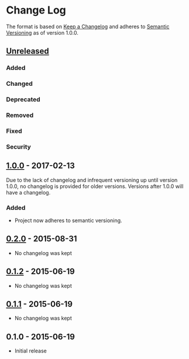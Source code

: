 # Change Log

The format is based on [Keep a Changelog](http://keepachangelog.com/) and adheres to [Semantic Versioning](http://semver.org) as of version 1.0.0.

## [Unreleased]
### Added
### Changed
### Deprecated
### Removed
### Fixed
### Security

## [1.0.0] - 2017-02-13
Due to the lack of changelog and infrequent versioning up until version 1.0.0, no changelog is provided for older versions. Versions after 1.0.0 will have a changelog.

### Added
- Project now adheres to semantic versioning.

## [0.2.0] - 2015-08-31
- No changelog was kept

## [0.1.2] - 2015-06-19
- No changelog was kept

## [0.1.1] - 2015-06-19
- No changelog was kept

## 0.1.0 - 2015-06-19
- Initial release

[Unreleased]: https://github.com/travis-ci/jupiter-brain/compare/v1.0.0...master
[1.0.0]: https://github.com/travis-ci/jupiter-brain/compare/v0.2.0...v1.0.0
[0.2.0]: https://github.com/travis-ci/jupiter-brain/compare/v0.1.2...v0.2.0
[0.1.2]: https://github.com/travis-ci/jupiter-brain/compare/v0.1.1...v0.1.2
[0.1.1]: https://github.com/travis-ci/jupiter-brain/compare/v0.1.0...v0.1.1
